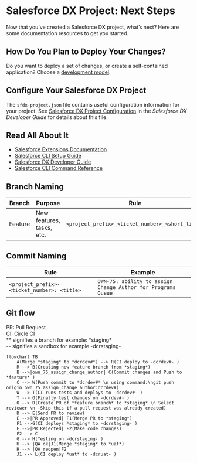 # Salesforce DX Project: Next Steps

Now that you’ve created a Salesforce DX project, what’s next? Here are some documentation resources to get you started.

## How Do You Plan to Deploy Your Changes?

Do you want to deploy a set of changes, or create a self-contained application? Choose a [development model](https://developer.salesforce.com/tools/vscode/en/user-guide/development-models).

## Configure Your Salesforce DX Project

The `sfdx-project.json` file contains useful configuration information for your project. See [Salesforce DX Project Configuration](https://developer.salesforce.com/docs/atlas.en-us.sfdx_dev.meta/sfdx_dev/sfdx_dev_ws_config.htm) in the _Salesforce DX Developer Guide_ for details about this file.

## Read All About It

- [Salesforce Extensions Documentation](https://developer.salesforce.com/tools/vscode/)
- [Salesforce CLI Setup Guide](https://developer.salesforce.com/docs/atlas.en-us.sfdx_setup.meta/sfdx_setup/sfdx_setup_intro.htm)
- [Salesforce DX Developer Guide](https://developer.salesforce.com/docs/atlas.en-us.sfdx_dev.meta/sfdx_dev/sfdx_dev_intro.htm)
- [Salesforce CLI Command Reference](https://developer.salesforce.com/docs/atlas.en-us.sfdx_cli_reference.meta/sfdx_cli_reference/cli_reference.htm)

## Branch Naming

| Branch  | Purpose                                                                            | Rule                            | Example                 |
|---------|------------------------------------------------------------------------------------|---------------------------------|-------------------------|
| Feature | New features, tasks, etc.                                                          | `<project_prefix>_<ticket_number>_<short_title>` | `own_75_assign_change_author` |

## Commit Naming

| Rule                            | Example                 |
|---------------------------------|-------------------------|
| `<project_prefix>-<ticket_number>: <title>` | `OWN-75: ability to assign Change Author for Programs Queue` |

## Git flow
PR: Pull Request
<br >CI: Circle CI
<br >** signifies a branch for example: \*staging\*
<br >-- signifies a sandbox for example -dcrstaging-

```mermaid
flowchart TB
    A(Merge *staging* to *dcrdev#*) --> R(CI deploy to -dcrdev#- )
    R --> B(Creating new feature branch from *staging*)
    B -->|own_75_assign_change_author| C(Commit changes and Push to *feature* )
    C --> W(Push commit to *dcrdev#* \n using command:\ngit push origin own_75_assign_change_author:dcrdev#)
    W --> T(CI runs tests and deploys to -dcrdev#- )
    T --> O(Finally test changes on -dcrdev#- )
    O --> D(Create PR of *feature branch* to *staging* \n Select reviewer \n -Skip this if a pull request was already created)
    D --> E(Send PR to review)
    E -->|PR Approved| F1(Merge PR to *staging*)
    F1 -->G(CI deploys *staging* to -dcrstaging- )
    E -->|PR Rejected| F2(Make code changes)
    F2 --> C
    G --> H(Testing on -dcrstaging- )
    H --> |QA ok|J1(Merge *staging* to *uat*)
    H --> |QA reopen|F2
    J1 --> L(CI deploy *uat* to -dcruat- )
